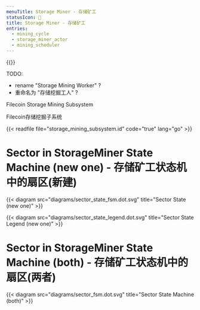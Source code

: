 ```yaml
---
menuTitle: Storage Miner - 存储矿工
statusIcon: 🔁
title: Storage Miner - 存储矿工
entries:
  - mining_cycle
  - storage_miner_actor
  - mining_scheduler
---
```


{{<label storage_mining_subsystem>}}

TODO:

- rename "Storage Mining Worker" ?
- 重命名为 "存储挖掘工人" ?

Filecoin Storage Mining Subsystem

Filecoin存储挖掘子系统

{{< readfile file="storage_mining_subsystem.id" code="true" lang="go" >}}

# Sector in StorageMiner State Machine (new one) - 存储矿工状态机中的扇区(新建)

{{< diagram src="diagrams/sector_state_fsm.dot.svg" title="Sector State (new one)" >}}

{{< diagram src="diagrams/sector_state_legend.dot.svg" title="Sector State Legend (new one)" >}}

# Sector in StorageMiner State Machine (both) - 存储矿工状态机中的扇区(两者)

{{< diagram src="diagrams/sector_fsm.dot.svg" title="Sector State Machine (both)" >}}
